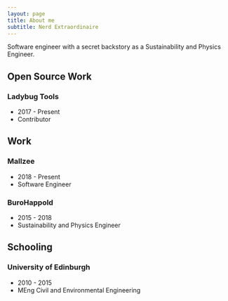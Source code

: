 ```yaml
---
layout: page
title: About me
subtitle: Nerd Extraordinaire
---
```


Software engineer with a secret backstory as a Sustainability and Physics Engineer.

## Open Source Work

### Ladybug Tools
- 2017 - Present
- Contributor

## Work

### Mallzee
- 2018 - Present
- Software Engineer

### BuroHappold
- 2015 - 2018
- Sustainability and Physics Engineer

## Schooling

### University of Edinburgh
- 2010 - 2015
- MEng Civil and Environmental Engineering
